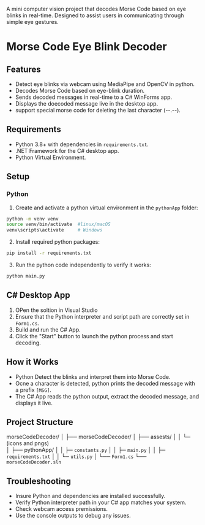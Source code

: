 A mini computer vision project that decodes Morse Code based on eye blinks in real-time. Designed to assist users in communicating through simple eye gestures.
# Morse Code Eye Blink Decoder

## Features
- Detect eye blinks via webcam using MediaPipe and OpenCV in python.
- Decodes Morse Code based on eye-blink duration.
- Sends decoded messages in real-time to a C# WinForms app.
- Displays the doecoded message live in the desktop app.
- support special morse code for deleting the last character (--.--).

## Requirements
- Python 3.8+ with dependencies in `requirements.txt`.
- .NET Framework for the C# desktop app.
- Python Virtual Environment.

## Setup
### Python
1. Create and activate a python virtual environment in the `pythonApp` folder:
```bash
python -m venv venv
source venv/bin/activate  #linux/macOS
venv\scripts\activate     # Windows
```
2. Install required python packages:
```bash
pip install -r requirements.txt
```
3. Run the python code independently to verify it works:
```bash
python main.py
```

## C# Desktop App
1. OPen the soltion in Visual Studio
2. Ensure that the Python interpreter and script path are correctly set in `Form1.cs`.
3. Build and run the C# App.
4. Click the "Start" button to launch the python process and start decoding.

## How it Works
- Python Detect the blinks and interpret them into Morse Code.
- Ocne a character is detected, python prints the decoded message with a prefix `[MSG]`.
- The C# App reads the python output, extract the decoded message, and displays it live.

## Project Structure

morseCodeDecoder/
│
├── morseCodeDecoder/
│   ├── assests/
│   │     └─ (icons and pngs)  
│   ├── pythonApp/
│   │   ├─ `constants.py`
│   │   ├─ `main.py`
│   │   ├─ `requirements.txt`
│   │   └─ `utils.py`
│   └── `Form1.cs`
└── `morseCodeDecoder.sln`

## Troubleshooting
-  Insure Python and dependencies are installed successfully.
-  Verify Python interpreter path in your C# app matches your system.
- Check webcam access premissions.
- Use the console outputs to debug any issues.

